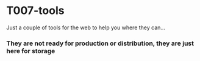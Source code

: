 # T007-tools
Just a couple of tools for the web to help you where they can...
### They are not ready for production or distribution, they are just here for storage
